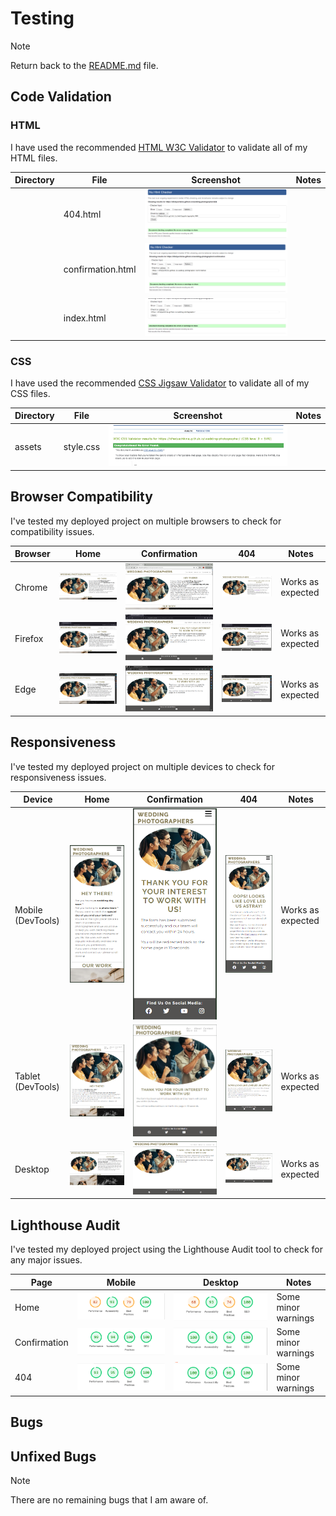 # Testing

> [!NOTE]  
> Return back to the [README.md](README.md) file.

## Code Validation


### HTML

I have used the recommended [HTML W3C Validator](https://validator.w3.org) to validate all of my HTML files.

| Directory | File | Screenshot | Notes |
| --- | --- | --- | --- |
|  | 404.html | ![screenshot](documentation/validation/validation-404-page.png) | |
|  | confirmation.html | ![screenshot](documentation/validation/validation-confirmation-page.png) | |
|  | index.html | ![screenshot](documentation/validation/validation-home-page.png) | |

### CSS

I have used the recommended [CSS Jigsaw Validator](https://jigsaw.w3.org/css-validator) to validate all of my CSS files.

| Directory | File | Screenshot | Notes |
| --- | --- | --- | --- |
| assets | style.css | ![screenshot](documentation/validation/validation-css.png) | |

## Browser Compatibility

I've tested my deployed project on multiple browsers to check for compatibility issues.

| Browser | Home | Confirmation | 404 | Notes |
| --- | --- | --- | --- | --- |
| Chrome | ![screenshot](documentation/browsers/browser-chrome-home.png) | ![screenshot](documentation/browsers/browser-chrome-confirmation.png) | ![screenshot](documentation/browsers/browser-chrome-404.png) | Works as expected |
| Firefox | ![screenshot](documentation/browsers/browser-firefox-home.png) | ![screenshot](documentation/browsers/browser-firefox-confirmation.png) | ![screenshot](documentation/browsers/browser-firefox-404.png) | Works as expected |
| Edge | ![screenshot](documentation/browsers/browser-edge-home.png) | ![screenshot](documentation/browsers/browser-edge-confirmation.png) | ![screenshot](documentation/browsers/browser-edge-404.png) | Works as expected |

## Responsiveness


I've tested my deployed project on multiple devices to check for responsiveness issues.

| Device | Home | Confirmation | 404 | Notes | 
| --- | --- | --- | --- | --- |
| Mobile (DevTools) | ![screenshot](documentation/responsiveness/responsive-mobile-home.png) | ![screenshot](documentation/responsiveness/responsive-mobile-confirmation.png) | ![screenshot](documentation/responsiveness/responsive-mobile-404.png) | Works as expected |
| Tablet (DevTools) | ![screenshot](documentation/responsiveness/responsive-tablet-home.png) | ![screenshot](documentation/responsiveness/responsive-tablet-confirmation.png) | ![screenshot](documentation/responsiveness/responsive-tablet-404.png) | Works as expected |
| Desktop | ![screenshot](documentation/responsiveness/responsive-desktop-home.png) | ![screenshot](documentation/responsiveness/responsive-desktop-confirmation.png) | ![screenshot](documentation/responsiveness/responsive-desktop-404.png) | Works as expected |


## Lighthouse Audit

I've tested my deployed project using the Lighthouse Audit tool to check for any major issues.

| Page | Mobile | Desktop | Notes |
| --- | --- | --- | --- |
| Home | ![screenshot](documentation/lighthouse/lighthouse-mobile-home-page.png) | ![screenshot](documentation/lighthouse/lighthouse-desktop-home-page.png) | Some minor warnings |
| Confirmation | ![screenshot](documentation/lighthouse/lighthouse-mobile-confirmation-page.png) | ![screenshot](documentation/lighthouse/lighthouse-desktop-confirmation-page.png) | Some minor warnings |
| 404 | ![screenshot](documentation/lighthouse/lighthouse-mobile-404-page.png) | ![screenshot](documentation/lighthouse/lighthouse-desktop-404-page.png) | Some minor warnings |


## Bugs



## Unfixed Bugs


> [!NOTE]  
> There are no remaining bugs that I am aware of.
